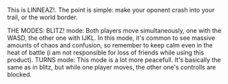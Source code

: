 This is LINNEAZ!. The point is simple: make your oponent crash into your trail, or the world border.

THE MODES:
  BLITZ! mode:
    Both players move simultaneously, one with the WASD, the other one with IJKL. In this mode, it's common to see massive amounts of chaos and confusion, so remember to keep calm even in the heat of battle (i am not        responsible for loss of friends while using this product).
  TURNS mode:
    This mode is a lot more peacefull. It's basically the same as in blitz, but while one player moves, the other one's controlls are blocked.

